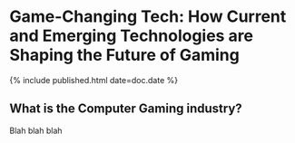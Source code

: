# **Game-Changing Tech: How Current and Emerging Technologies are Shaping the Future of Gaming**

{% include published.html date=doc.date %}

## What is the Computer Gaming industry?

Blah blah blah
